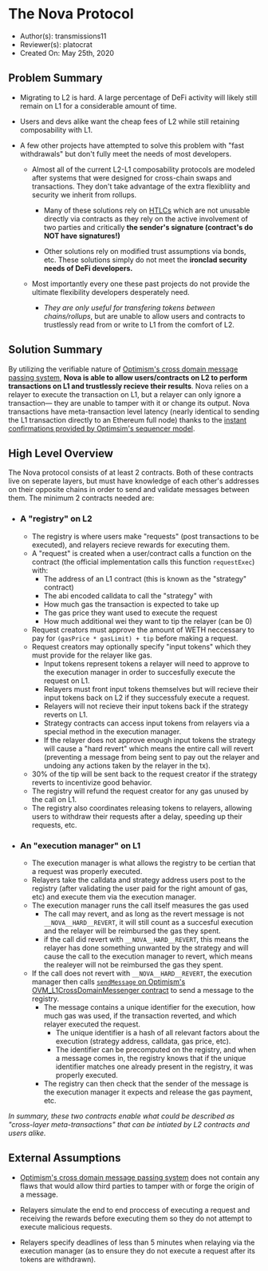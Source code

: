 # The Nova Protocol

- Author(s): transmissions11
- Reviewer(s): platocrat
- Created On: May 25th, 2020

## Problem Summary

- Migrating to L2 is hard. A large percentage of DeFi activity will likely still remain on L1 for a considerable amount of time. 
- Users and devs alike want the cheap fees of L2 while still retaining composability with L1. 

- A few other projects have attempted to solve this problem with "fast withdrawals" but don't fully meet the needs of most developers.
  - Almost all of the current L2-L1 composability protocols are modeled after systems that were designed for cross-chain swaps and transactions. They don't take advantage of the extra flexibliity and security we inherit from rollups.

    - Many of these solutions rely on [HTLCs](https://www.youtube.com/watch?v=qUAyW4pdooA) which are not unusable directly via contracts as they rely on the active involvement of two parties and critically **the sender's signature (contract's do NOT have signatures!)**
   
    - Other solutions rely on modified trust assumptions via bonds, etc. These solutions simply do not meet the **ironclad security needs of DeFi developers.**

  - Most importantly every one these past projects do not provide the ultimate flexibility developers desperately need. 
    - _They are only useful for transfering tokens between chains/rollups_, but are unable to allow users and contracts to trustlessly read from or write to L1 from the comfort of L2.

## Solution Summary

By utilizing the verifiable nature of [Optimism's cross domain message passing system](https://community.optimism.io/docs/developers/bridging.html#understanding-contract-calls), **Nova is able to allow users/contracts on L2 to perform transactions on L1 and trustlessly recieve their results**. Nova relies on a relayer to execute the transaction on L1, but a relayer can only ignore a transaction— they are unable to tamper with it or change its output. Nova transactions have meta-transaction level latency (nearly identical to sending the L1 transaction directly to an Ethereum full node) thanks to the [instant confirmations provided by Optimsim's sequencer model](https://research.paradigm.xyz/rollups).

## High Level Overview

The Nova protocol consists of at least 2 contracts. Both of these contracts live on seperate layers, but must have knowledge of each other's addresses on their opposite chains in order to send and validate messages between them. The minimum 2 contracts needed are:

- ### A "registry" **on L2**

  - The registry is where users make "requests" (post transactions to be executed), and relayers recieve rewards for executing them. 
  - A "request" is created when a user/contract calls a function on the contract (the official implementation calls this function `requestExec`) with:
    - The address of an L1 contract (this is known as the "strategy" contract)
    - The abi encoded calldata to call the "strategy" with
    - How much gas the transaction is expected to take up 
    - The gas price they want used to execute the request
    - How much additional wei they want to tip the relayer (can be 0)
  - Request creators must approve the amount of WETH neccessary to pay for `(gasPrice * gasLimit) + tip` before making a request. 
  - Request creators may optionally specify "input tokens" which they must provide for the relayer like gas.
    - Input tokens represent tokens a relayer will need to approve to the execution manager in order to succesfully execute the request on L1. 
    - Relayers must front input tokens themselves but will recieve their input tokens back on L2 if they successfuly execute a request.
    - Relayers will not recieve their input tokens back if the strategy reverts on L1.
    - Strategy contracts can access input tokens from relayers via a special method in the execution manager.
    - If the relayer does not approve enough input tokens the strategy will cause a "hard revert" which means the entire call will revert (preventing a message from being sent to pay out the relayer and undoing any actions taken by the relayer in the tx).
  - 30% of the tip will be sent back to the request creator if the strategy reverts to incentivize good behavior.   
  - The registry will refund the request creator for any gas unused by the call on L1.
  - The registry also coordinates releasing tokens to relayers, allowing users to withdraw their requests after a delay, speeding up their requests, etc. 

- ### An "execution manager" **on L1**

  - The execution manager is what allows the registry to be certian that a request was properly executed. 
  - Relayers take the calldata and strategy address users post to the registry (after validating the user paid for the right amount of gas, etc) and execute them via the execution manager. 
  - The execution manager runs the call itself measures the gas used 
    - The call may revert, and as long as the revert message is not `__NOVA__HARD__REVERT`, it will still count as a succesful execution and the relayer will be reimbursed the gas they spent.
    - if the call did revert with `__NOVA__HARD__REVERT`, this means the relayer has done something unwanted by the strategy and will cause the call to the execution manager to revert, which means the realeyer will not be reimbursed the gas they spent.
  - If the call does not revert with `__NOVA__HARD__REVERT`, the execution manager then calls [`sendMessage` on Optimism's OVM_L1CrossDomainMessenger contract](https://community.optimism.io/docs/developers/bridging.html#understanding-contract-calls) to send a message to the registry. 
    - The message contains a unique identifier for the execution, how much gas was used, if the transaction reverted, and which relayer executed the request. 
      - The unique identifier is a hash of all relevant factors about the execution (strategy address, calldata, gas price, etc). 
      - The identifier can be precomputed on the registry, and when a message comes in, the registry knows that if the unique identifier matches one already present in the registry, it was properly executed. 
    - The registry can then check that the sender of the message is the execution manager it expects and release the gas payment, etc. 

_In summary, these two contracts enable what could be described as "cross-layer meta-transactions" that can be intiated by L2 contracts and users alike._

## External Assumptions

- [Optimism's cross domain message passing system](https://community.optimism.io/docs/developers/bridging.html#understanding-contract-calls) does not contain any flaws that would allow third parties to tamper with or forge the origin of a message. 

- Relayers simulate the end to end proccess of executing a request and receiving the rewards before executing them so they do not attempt to execute malicious requests.

- Relayers specify deadlines of less than 5 minutes when relaying via the execution manager (as to ensure they do not execute a request after its tokens are withdrawn).
